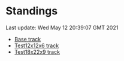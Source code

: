 # Standings

Last update: Wed May 12 20:39:07 GMT 2021

* [Base track](comps/Base/2021-05-12/standings.md)
* [Test12x12x6 track](comps/Test12x12x6/2021-05-12/standings.md)
* [Test18x22x9 track](comps/Test18x22x9/2021-05-12/standings.md)
